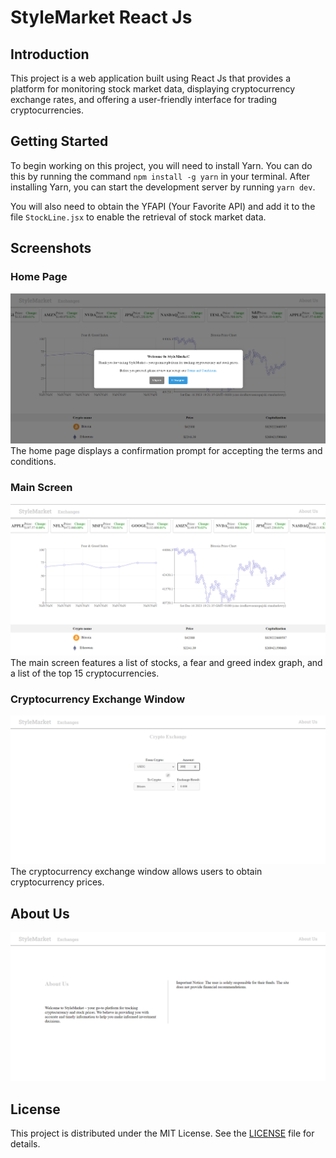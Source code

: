 # StyleMarket React Js 

## Introduction
This project is a web application built using React Js that provides a platform for monitoring stock market data, displaying cryptocurrency exchange rates, and offering a user-friendly interface for trading cryptocurrencies.

## Getting Started
To begin working on this project, you will need to install Yarn. You can do this by running the command `npm install -g yarn` in your terminal. After installing Yarn, you can start the development server by running `yarn dev`.

You will also need to obtain the YFAPI (Your Favorite API) and add it to the file `StockLine.jsx` to enable the retrieval of stock market data.

## Screenshots
### Home Page
![Home Page](https://github.com/stilist1/StyleMarket-React/blob/main/src/Screenshots/ScreenShot1.png)
The home page displays a confirmation prompt for accepting the terms and conditions.

### Main Screen
![Main Screen](https://github.com/stilist1/StyleMarket-React/blob/main/src/Screenshots/ScreenShot2.png)
The main screen features a list of stocks, a fear and greed index graph, and a list of the top 15 cryptocurrencies.

### Cryptocurrency Exchange Window
![Cryptocurrency Exchange](https://github.com/stilist1/StyleMarket-React/blob/main/src/Screenshots/ScreenShot3.png)
The cryptocurrency exchange window allows users to obtain cryptocurrency prices.

## About Us
![About Us](https://github.com/stilist1/StyleMarket-React/blob/main/src/Screenshots/ScreenShot4.png)

## License
This project is distributed under the MIT License. See the [LICENSE](LICENSE) file for details.
